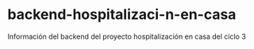 # backend-hospitalizaci-n-en-casa
Información del backend del proyecto hospitalización en casa del ciclo 3
